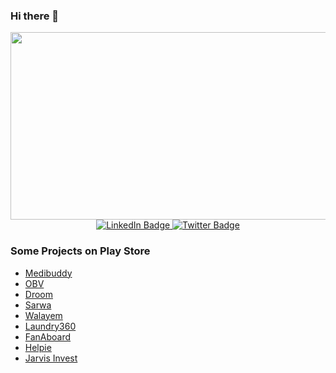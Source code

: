 ### Hi there 👋
<div align="center">
  <img src="https://media.giphy.com/media/dWesBcTLavkZuG35MI/giphy.gif" width="600" height="300"/>
</div>


<div id="badges" align="center">
    <a href="https://www.linkedin.com/in/sulemankhan447/">
      <img src="https://img.shields.io/badge/LinkedIn-blue?style=for-the-badge&logo=linkedin&logoColor=white" alt="LinkedIn Badge"/>
    </a>
    <a href="https://twitter.com/sulemankhan447">
      <img src="https://img.shields.io/badge/Twitter-blue?style=for-the-badge&logo=twitter&logoColor=white" alt="Twitter Badge"/>
    </a>
  </div>
  
### Some Projects on Play Store

 - [Medibuddy](https://play.google.com/store/apps/details?id=in.medibuddy)
 - [OBV](https://play.google.com/store/apps/details?id=in.droom)
 - [Droom](https://play.google.com/store/apps/details?id=in.droom)
 - [Sarwa](https://play.google.com/store/apps/details?id=com.sarwavendor)
 - [Walayem](https://play.google.com/store/apps/details?id=coms.inception.walayem)
 - [Laundry360](https://play.google.com/store/apps/details?id=com.laundry360)
 - [FanAboard](https://play.google.com/store/apps/details?id=com.fb.sportsplatform&hl=en_IN&gl=US)
 - [Helpie](https://play.google.com/store/apps/details?id=com.exhibitor.helpie&hl=en&gl=US)
 - [Jarvis Invest](https://play.google.com/store/apps/details?id=com.neolite.jarvis.monitree&hl=en_IN&gl=US)

<!--
**sulemankhan447/sulemankhan447** is a ✨ _special_ ✨ repository because its `README.md` (this file) appears on your GitHub profile.

Here are some ideas to get you started:

- 🔭 I’m currently working on ...
- 🌱 I’m currently learning ...
- 👯 I’m looking to collaborate on ...
- 🤔 I’m looking for help with ...
- 💬 Ask me about ...
- 📫 How to reach me: ...
- 😄 Pronouns: ...
- ⚡ Fun fact: ...
-->
